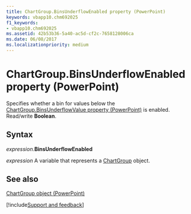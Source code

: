 ```yaml
---
title: ChartGroup.BinsUnderflowEnabled property (PowerPoint)
keywords: vbapp10.chm692025
f1_keywords:
- vbapp10.chm692025
ms.assetid: 42b53b36-5a40-ac5d-cf2c-7658128006ca
ms.date: 06/08/2017
ms.localizationpriority: medium
---
```



# ChartGroup.BinsUnderflowEnabled property (PowerPoint)

Specifies whether a bin for values below the [ChartGroup.BinsUnderflowValue property (PowerPoint)](PowerPoint.chartgroup.binsunderflowvalue.md) is enabled. Read/write **Boolean**.


## Syntax

_expression_.**BinsUnderflowEnabled**

_expression_ A variable that represents a [ChartGroup](PowerPoint.ChartGroup.md) object.


## See also


[ChartGroup object (PowerPoint)](PowerPoint.ChartGroup.md)

[!include[Support and feedback](~/includes/feedback-boilerplate.md)]